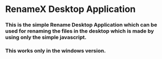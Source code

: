 # RenameX Desktop Application
### This is the simple Rename Desktop Application which can be used for renaming the files in the desktop which is made by using only the simple javascript.

### This works only in the windows version.
